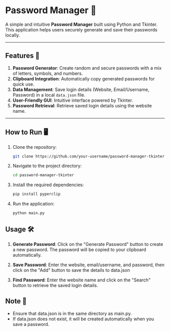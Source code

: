 # Password Manager 🔐

A simple and intuitive **Password Manager** built using Python and Tkinter.  
This application helps users securely generate and save their passwords locally.

---

## Features 🚀
1. **Password Generator**: Create random and secure passwords with a mix of letters, symbols, and numbers.
2. **Clipboard Integration**: Automatically copy generated passwords for quick use.
3. **Data Management**: Save login details (Website, Email/Username, Password) in a local `data.json` file.
4. **User-Friendly GUI**: Intuitive interface powered by Tkinter.
5. **Password Retrieval**: Retrieve saved login details using the website name.

---

## How to Run 🖥️

1. Clone the repository:
   ```bash
   git clone https://github.com/your-username/password-manager-tkinter.git

2. Navigate to the project directory:
   ```bash
   cd password-manager-tkinter

3. Install the required dependencies:
   ```bash
   pip install pyperclip
4. Run the application:
   ```bash
   python main.py

## Usage 🛠️
1. **Generate Password**: Click on the "Generate Password" button to create a new password. The password will be copied to your clipboard automatically.

2. **Save Password**: Enter the website, email/username, and password, then click on the "Add" button to save the details to data.json

3. **Find Password**: Enter the website name and click on the "Search" button to retrieve the saved login details.

## Note 📝
- Ensure that data.json is in the same directory as main.py.
- If data.json does not exist, it will be created automatically when you save a password.